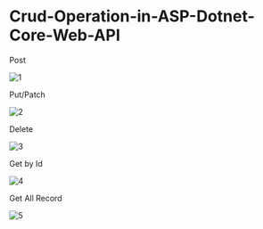 # Crud-Operation-in-ASP-Dotnet-Core-Web-API

Post

![1](https://github.com/user-attachments/assets/8688b25e-7a60-4b6d-a508-0907c1c1d460)

Put/Patch

![2](https://github.com/user-attachments/assets/7c1e029f-4a12-460f-82ba-d64bcd958bb2)

Delete

![3](https://github.com/user-attachments/assets/1eda9b27-f8c5-4fe3-9362-56ea08151bbc)


Get by Id

![4](https://github.com/user-attachments/assets/c512a2f0-7cab-4c21-bc1b-f4c2a31b706c)


Get All Record

![5](https://github.com/user-attachments/assets/66204d71-e758-41d2-9598-2808d84c073f)




